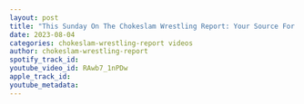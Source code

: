 ```yaml
---
layout: post
title: "This Sunday On The Chokeslam Wrestling Report: Your Source For The Hottest Wrestling News!"
date: 2023-08-04
categories: chokeslam-wrestling-report videos
author: chokeslam-wrestling-report
spotify_track_id: 
youtube_video_id: RAwb7_1nPDw
apple_track_id: 
youtube_metadata: 
---
```

